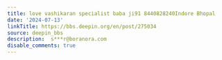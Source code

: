 ```yaml
---
title: love vashikaran specialist baba ji91 8440828240Indore Bhopal
date: '2024-07-13'
linkTitle: https://bbs.deepin.org/en/post/275034
source: deepin_bbs
description:  s***r@boranora.com 
disable_comments: true
---
```


